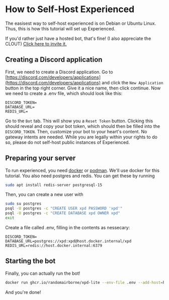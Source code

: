 # How to Self-Host Experienced

The easisest way to self-host experienced is on Debian or Ubuntu Linux. Thus, this is how this tutorial will set up Experienced.

If you'd rather just have a hosted bot, that's fine! (I also appreciate the CLOUT) [Click here to invite it.](https://discord.com/api/oauth2/authorize?client_id=1035970092284002384&permissions=0&scope=bot%20applications.commands)

## Creating a Discord application

First, we need to create a Discord application. Go to [https://discord.com/developers/applications](https://discord.com/developers/applications) and click the `New Application` button in the top right corner.
Give it a nice name, then click continue. Now we need to create a .env file, which should look like this:

```dotenv
DISCORD_TOKEN=
DATABASE_URL=
REDIS_URL=
```

Go to the `Bot` tab. This will show you a `Reset Token` button. Clicking this should reveal and copy your bot token,
which should then be filled into the `DISCORD_TOKEN`. Then, customize your bot to your heart's content. No gateway intents are needed. While you are legally within your rights to do so, please do not self-host public instances of Experienced.

## Preparing your server

To run experienced, you need [docker](https://docs.docker.com/engine/install/) or [podman](https://podman.io/docs/installation). We'll use docker for this tutorial.
You also need postgres and redis. You can get these by running

```bash
sudo apt install redis-server postgresql-15
```

Then, you can create a new user with

```bash
sudo su postgres
psql -U postgres -c "CREATE USER xpd PASSWORD 'xpd'"
psql -U postgres -c "CREATE DATABASE xpd OWNER xpd"
exit
```

Create a file called .env, filling in the contents as nessecary:

```dotenv
DISCORD_TOKEN=
DATABASE_URL=postgres://xpd:xpd@host.docker.internal/xpd
REDIS_URL=redis://host.docker.internal:6379
```

## Starting the bot

Finally, you can actually run the bot!

```bash
docker run ghcr.io/randomairborne/xpd-lite --env-file .env --add-host=host.docker.internal:host-gateway --detach
```

And you're done!

